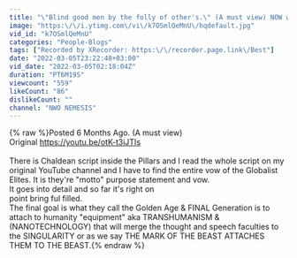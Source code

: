 ```yaml
---
title: "\"Blind good men by the folly of other's.\" (A must view) NOW we see \"The Straw Men Burn.\" READ ⬇️"
image: "https:\/\/i.ytimg.com\/vi\/k7OSmlQeMnU\/hqdefault.jpg"
vid_id: "k7OSmlQeMnU"
categories: "People-Blogs"
tags: ["Recorded by XRecorder: https:\/\/recorder.page.link\/Best"]
date: "2022-03-05T23:22:48+03:00"
vid_date: "2022-03-05T02:18:04Z"
duration: "PT6M19S"
viewcount: "559"
likeCount: "86"
dislikeCount: ""
channel: "NWO NEMESIS"
---
```

{% raw %}Posted 6 Months Ago. (A must view)<br />Original <a rel="nofollow" target="blank" href="https://youtu.be/otK-t3iJTIs">https://youtu.be/otK-t3iJTIs</a><br /><br />There is Chaldean script inside the Pillars and I read the whole script on my original YouTube channel and I have to find the entire vow of the Globalist Elites. It is they're &quot;motto&quot; purpose statement and vow.<br />It goes into detail and so far it's right on <br />point bring ful filled. <br />The final goal is what they call the Golden Age &amp; FINAL Generation is to attach to humanity  &quot;equipment&quot; aka TRANSHUMANISM &amp; (NANOTECHNOLOGY) that will merge the thought and speech faculties to the SINGULARITY or as we say THE MARK OF THE BEAST ATTACHES THEM TO THE BEAST.{% endraw %}
